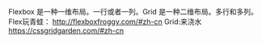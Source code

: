 Flexbox 是一种一维布局。一行或者一列。Grid 是一种二维布局。多行和多列。
Flex玩青蛙：
http://flexboxfroggy.com/#zh-cn
Grid:来浇水
https://cssgridgarden.com/#zh-cn
